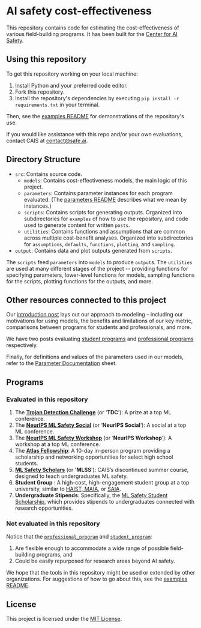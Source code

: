 # AI safety cost-effectiveness

This repository contains code for estimating the cost-effectiveness of various field-building programs. It has been built for the [Center for AI Safety](https://www.safe.ai/).

## Using this repository

To get this repository working on your local machine:

1. Install Python and your preferred code editor.
2. Fork this repository.
3. Install the repository's dependencies by executing `pip install -r requirements.txt` in your terminal.

Then, see the [examples README](/src/scripts/examples/README.md) for demonstrations of the repository's use.

If you would like assistance with this repo and/or your own evaluations, contact CAIS at [contact@safe.ai](mailto:contact@safe.ai).

## Directory Structure

- `src`: Contains source code.
    - `models`: Contains cost-effectiveness models, the main logic of this project.
    - `parameters`: Contains parameter instances for each program evaluated. (The [parameters README](/src/parameters/README.md) describes what we mean by instances.)
    - `scripts`: Contains scripts for generating outputs. Organized into subdirectories for `examples` of how to use the repository, and code used to generate content for written `posts`.
    - `utilities`: Contains functions and assumptions that are common across multiple cost-benefit analyses. Organized into subdirectories for `assumptions`, `defaults`, `functions`, `plotting`, and `sampling`.
- `output`: Contains data and plot outputs generated from `scripts`.

The `scripts` feed `parameters` into `models` to produce `output`s. The `utilities` are used at many different stages of the project -- providing functions for specifying parameters, lower-level functions for models, sampling functions for the scripts, plotting functions for the outputs, and more.

## Other resources connected to this project

Our [introduction post]() lays out our approach to modeling – including our motivations for using models, the benefits and limitations of our key metric, comparisons between programs for students and professionals, and more.

We have two posts evaluating [student programs]() and [professional programs]() respectively.

Finally, for definitions and values of the parameters used in our models, refer to the [Parameter Documentation](https://docs.google.com/spreadsheets/d/1uK4opqsCmC5nW6G3D1X67KZnQdMGGL1YbpVmQN5OKF8/edit#gid=581108234) sheet.

## Programs

### Evaluated in this repository

1. The [**Trojan Detection Challenge**](https://trojandetection.ai/) (or ‘**TDC**’): A prize at a top ML conference.
2. The [**NeurIPS ML Safety Social**](https://www.mlsafety.org/social) (or ‘**NeurIPS Social**’): A social at a top ML conference.
3. The [**NeurIPS ML Safety Workshop**](https://neurips2022.mlsafety.org/) (or ‘**NeurIPS Workshop**’): A workshop at a top ML conference.
4. The [**Atlas Fellowship**](https://www.atlasfellowship.org/): A 10-day in-person program providing a scholarship and networking opportunities for select high school students.
5. [**ML Safety Scholars**](https://forum.effectivealtruism.org/posts/9RYvJu2iNJMXgWCBn/introducing-the-ml-safety-scholars-program) (or '**MLSS**'): CAIS’s discontinued summer course, designed to teach undergraduates ML safety.
6. **Student Group** : A high-cost, high-engagement student group at a top university, similar to [HAIST, MAIA](https://www.lesswrong.com/posts/LShJtvwDf4AMo992L/update-on-harvard-ai-safety-team-and-mit-ai-alignment), or [SAIA](https://www.lesswrong.com/posts/zgJCSK5KdkiKDuuCw/the-tree-of-life-stanford-ai-alignment-theory-of-change).
7. **Undergraduate Stipends**: Specifically, the [ML Safety Student Scholarship](https://www.mlsafety.org/safety-scholarship), which provides stipends to undergraduates connected with research opportunities.

### Not evaluated in this repository

Notice that the [`professional_program`](src/models/professional_program.py) and [`student_program`](src/models/student_program.py):

1. Are flexible enough to accommodate a wide range of possible field-building programs, and
2. Could be easily repurposed for research areas beyond AI safety.

We hope that the tools in this repository might be used or extended by other organizations. For suggestions of how to go about this, see the [examples README](/src/scripts/examples/README.md).

## License

This project is licensed under the [MIT License](https://en.wikipedia.org/wiki/MIT_License).
